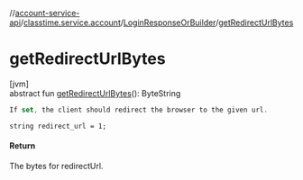 //[account-service-api](../../../index.md)/[classtime.service.account](../index.md)/[LoginResponseOrBuilder](index.md)/[getRedirectUrlBytes](get-redirect-url-bytes.md)

# getRedirectUrlBytes

[jvm]\
abstract fun [getRedirectUrlBytes](get-redirect-url-bytes.md)(): ByteString

```kotlin
If set, the client should redirect the browser to the given url.

```
`string redirect_url = 1;`

#### Return

The bytes for redirectUrl.
